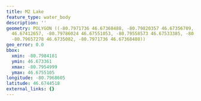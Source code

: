 ```yaml
---
title: M2 Lake
feature_type: water_body
description: ''
geometry: POLYGON ((-80.7971736 46.67368488, -80.79820357 46.67356709, -80.79841814
  46.67412657, -80.79786024 46.67551053, -80.79558573 46.67533385, -80.7954999 46.67336097,
  -80.79657278 46.6735082, -80.7971736 46.67368488))
geo_error: 0.0
bbox:
  xmin: -80.7984181
  ymin: 46.673361
  xmax: -80.7954999
  ymax: 46.6755105
longitude: -80.7968605
latitude: 46.6744518
external_links: {}
---
```

